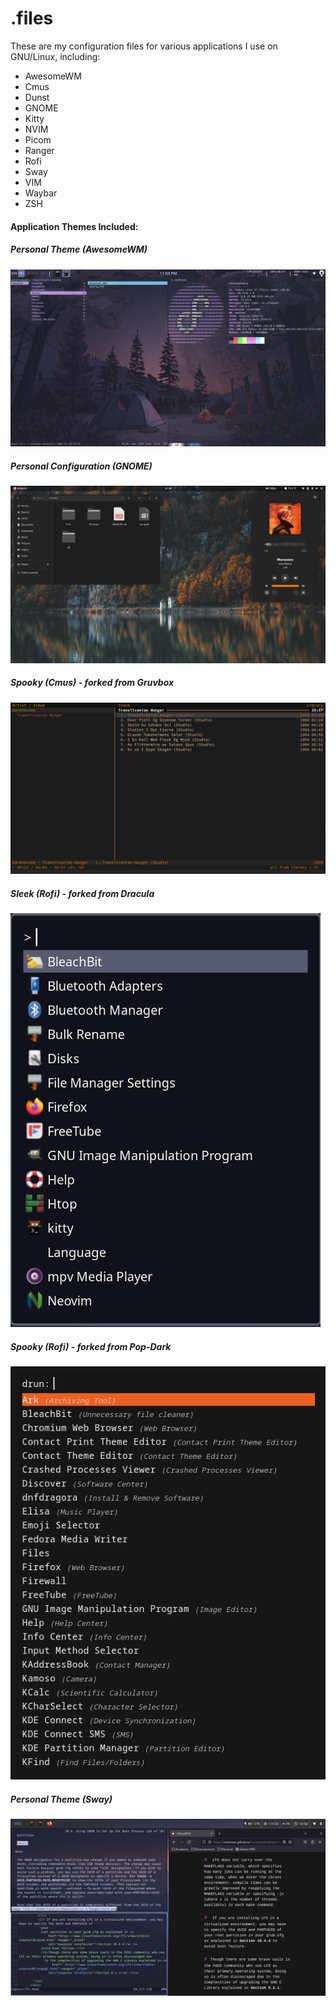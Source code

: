 # .files
These are my configuration files for various applications I use on GNU/Linux, including:
<ul>
<li>AwesomeWM</li>
<li>Cmus</li>
<li>Dunst</li>
<li>GNOME</li>
<li>Kitty</li>
<li>NVIM</li>
<li>Picom</li>
<li>Ranger</li>
<li>Rofi</li>
<li>Sway</li>
<li>VIM</li>
<li>Waybar</li>
<li>ZSH</li>
</ul>
<h4>Application Themes Included:</h4>
<h5>Personal Theme (AwesomeWM)</h5>
<img src=Previews/NN_Awesome.png>
<h5>Personal Configuration (GNOME)</h5>
<img src=Previews/GNOME.png>
<h5>Spooky (Cmus) - forked from Gruvbox</h5>
<img src=Previews/CMUS_Spooky.png>
<h5>Sleek (Rofi) - forked from Dracula</h5>
<img src=Previews/Rofi_Sleek.png>
<h5>Spooky (Rofi) - forked from Pop-Dark</h5>
<img src=Previews/Rofi_Spooky.png>
<h5>Personal Theme (Sway)</h5>
<img src=Previews/Sway.png>
